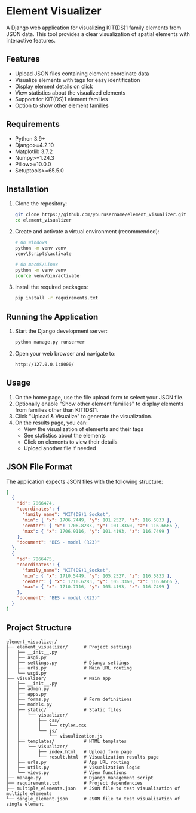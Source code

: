 # Element Visualizer

A Django web application for visualizing KIT(DS)1 family elements from JSON data. This tool provides a clear visualization of spatial elements with interactive features.

## Features

- Upload JSON files containing element coordinate data
- Visualize elements with tags for easy identification
- Display element details on click
- View statistics about the visualized elements
- Support for KIT(DS)1 element families
- Option to show other element families

## Requirements

- Python 3.9+
- Django>=4.2.10
- Matplotlib 3.7.2
- Numpy>=1.24.3
- Pillow>=10.0.0
- Setuptools>=65.5.0

## Installation

1. Clone the repository:
   ```bash
   git clone https://github.com/yourusername/element_visualizer.git
   cd element_visualizer
   ```

2. Create and activate a virtual environment (recommended):
   ```bash
   # On Windows
   python -m venv venv
   venv\Scripts\activate

   # On macOS/Linux
   python -m venv venv
   source venv/bin/activate
   ```

3. Install the required packages:
   ```bash
   pip install -r requirements.txt
   ```

## Running the Application

1. Start the Django development server:
   ```bash
   python manage.py runserver
   ```

2. Open your web browser and navigate to:
   ```
   http://127.0.0.1:8000/
   ```

## Usage

1. On the home page, use the file upload form to select your JSON file.
2. Optionally enable "Show other element families" to display elements from families other than KIT(DS)1.
3. Click "Upload & Visualize" to generate the visualization.
4. On the results page, you can:
   - View the visualization of elements and their tags
   - See statistics about the elements
   - Click on elements to view their details
   - Upload another file if needed

## JSON File Format

The application expects JSON files with the following structure:

```json
[
  {
    "id": 7866474,
    "coordinates": {
      "family_name": "KIT(DS)1_Socket",
      "min": { "x": 1706.7449, "y": 101.2527, "z": 116.5833 },
      "center": { "x": 1706.8283, "y": 101.3360, "z": 116.6666 },
      "max": { "x": 1706.9116, "y": 101.4193, "z": 116.7499 }
    },
    "document": "BES - model (R23)"
  },
  {
    "id": 7866475,
    "coordinates": {
      "family_name": "KIT(DS)1_Socket",
      "min": { "x": 1710.5449, "y": 105.2527, "z": 116.5833 },
      "center": { "x": 1710.6283, "y": 105.3360, "z": 116.6666 },
      "max": { "x": 1710.7116, "y": 105.4193, "z": 116.7499 }
    },
    "document": "BES - model (R23)"
  }
]
```

## Project Structure

```
element_visualizer/
├── element_visualizer/      # Project settings
│   ├── __init__.py
│   ├── asgi.py
│   ├── settings.py          # Django settings
│   ├── urls.py              # Main URL routing
│   └── wsgi.py
├── visualizer/              # Main app
│   ├── __init__.py
│   ├── admin.py
│   ├── apps.py
│   ├── forms.py             # Form definitions
│   ├── models.py
│   ├── static/              # Static files
│   │   └── visualizer/
│   │       ├── css/
│   │       │   └── styles.css
│   │       └── js/
│   │           └── visualization.js
│   ├── templates/           # HTML templates
│   │   └── visualizer/
│   │       ├── index.html   # Upload form page
│   │       └── result.html  # Visualization results page
│   ├── urls.py              # App URL routing
│   ├── utils.py             # Visualization logic
│   └── views.py             # View functions
├── manage.py                # Django management script
├── requirements.txt         # Project dependencies
├── multiple_elements.json   # JSON file to test visualization of multiple elements
└── single_element.json      # JSON file to test visualization of single element
```
